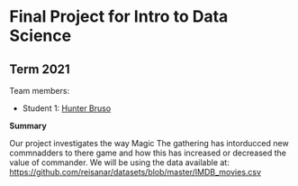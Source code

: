 # Final Project for Intro to Data Science

## Term 2021

Team members: 

- Student 1: [Hunter Bruso](hbruso1871@floridapoly.edu)


**Summary**

Our project investigates the way Magic The gathering has intorducced new commnadders to there game and how this has increased or decreased the value of commander.
We will be using the data available at: 
<https://github.com/reisanar/datasets/blob/master/IMDB_movies.csv> 
